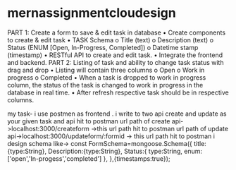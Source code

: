 # mernassignmentcloudesign
PART 1: Create a form to save & edit task in database 
• Create components to create & edit task
• TASK Schema 
o Title (text)
o Description (text)
o Status (ENUM [Open, In-Progress, Completed])
o Datetime stamp (timestamp)
• RESTful API to create and edit task.
• Integrate the frontend and backend.
PART 2: Listing of task and ability to change task status with drag and drop
• Listing will contain three columns
o Open
o Work in progress
o Completed
• When a task is dropped to work in progress column, the status of the task is changed to 
work in progress in the database in real time.
• After refresh respective task should be in respective columns.

my task-
i use postmen as frontend .
i write to two api create and update as your given task and api hit to postman
url path of create api->localhost:3000/createform ->this url path hit to postman
url path of update api->localhost:3000/updateform/:formid -> this url path hit to postman
i design schema like->
const FormSchema=mongoose.Schema({
    title:{type:String},
    Description:{type:String},
    Status:{
        type:String,
        enum:['open','In-progess','completed']
    },
},{timestamps:true});
